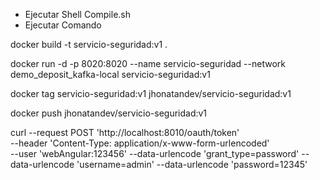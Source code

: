 - Ejecutar Shell Compile.sh
- Ejecutar Comando 

docker build -t servicio-seguridad:v1 .

docker run -d -p 8020:8020 --name servicio-seguridad --network demo_deposit_kafka-local servicio-seguridad:v1

docker tag servicio-seguridad:v1 jhonatandev/servicio-seguridad:v1

docker push jhonatandev/servicio-seguridad:v1

curl --request POST 'http://localhost:8010/oauth/token' \
          --header 'Content-Type: application/x-www-form-urlencoded' \
            --user 'webAngular:123456'  --data-urlencode 'grant_type=password' --data-urlencode 'username=admin' --data-urlencode 'password=12345'
